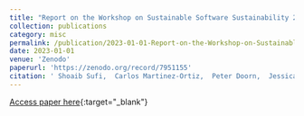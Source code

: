 ```yaml
---
title: "Report on the Workshop on Sustainable Software Sustainability 2021 (WoSSS21)"
collection: publications
category: misc
permalink: /publication/2023-01-01-Report-on-the-Workshop-on-Sustainable-Software-Sustainability-2021-WoSSS21
date: 2023-01-01
venue: 'Zenodo'
paperurl: 'https://zenodo.org/record/7951155'
citation: ' Shoaib Sufi,  Carlos Martinez-Ortiz,  Peter Doorn,  Jessica Farrell,  Michelle Barker,  Daniel Katz,  Adam Jackson,  Alexander Struck,  Andrew Sandeman,  Andrew Stewart,  Andy Terrel,  Ben Companjen,  Carina Haupt,  Carly Strasser,  Carole Goble,  Christina Von,  Colin Venters,  Dianne Dietrich,  Elena Colón-Marrero,  Emma Irwin,  Euan Cochrane,  Fakhereh Alidoost,  Fotis Psomopoulos,  Gerard Coen,  Hilary Shiue,  Ignacio Blanquer,  Jean-Noël Grad,  Jesse De,  Jessica Meyerson,  Kelly Braghetto,  Konstantinos Repanas,  Martin Hammitzsch,  Meta Ruijter,  Michael Courtney,  Morane Gruenpeter,  Mustafa Doğan,  Neil Hong,  Nicolas Thiéry,  Otigbu Austine,  Pamela Nye,  Patricia Falcão,  Paula Martinez,  Rachael Ainsworth,  Raniere Silva,  Scott Kirycki,  Stian Soiland-Reyes,  Tom Honeyman,  Vicky Rampin, &quot;Report on the Workshop on Sustainable Software Sustainability 2021 (WoSSS21).&quot; Zenodo, 2023.'
---
```

[Access paper here](https://zenodo.org/record/7951155){:target="_blank"}
